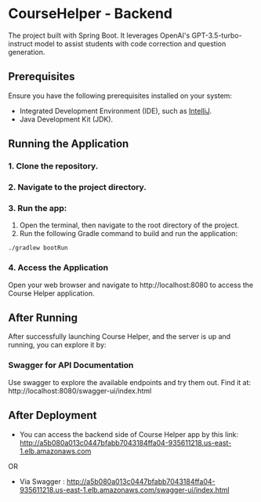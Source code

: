 # CourseHelper - Backend

The project built with Spring Boot. It leverages OpenAI's GPT-3.5-turbo-instruct model to assist students with code correction and question generation.

## Prerequisites

Ensure you have the following prerequisites installed on your system:

- Integrated Development Environment (IDE), such as [IntelliJ](https://www.jetbrains.com/idea/download/?source=google&medium=cpc&campaign=EMEA_en_TR_IDEA_Branded&term=intellij&content=619479151433&gclid=CjwKCAiApuCrBhAuEiwA8VJ6JlQbcnH8jIklp-ZEi2X74TRKNA-Jz5cWjWwumwTgZQaHw7auozMrEhoCINEQAvD_BwE&section=windows).
- Java Development Kit (JDK).

## Running the Application

### 1. Clone the repository.
### 2. Navigate to the project directory.
### 3. Run the app:

1. Open the terminal, then navigate to the root directory of the project.
2. Run the following Gradle command to build and run the application:

```
./gradlew bootRun
```
### 4. Access the Application
Open your web browser and navigate to http://localhost:8080 to access the Course Helper application.

## After Running
After successfully launching Course Helper, and the server is up and running, you can explore it by:

### Swagger for API Documentation

Use swagger to explore the available endpoints and try them out. Find it at:
http://localhost:8080/swagger-ui/index.html

## After Deployment

- You can access the backend side of Course Helper app by this link:
  http://a5b080a013c0447bfabb7043184ffa04-935611218.us-east-1.elb.amazonaws.com

OR

- Via Swagger : http://a5b080a013c0447bfabb7043184ffa04-935611218.us-east-1.elb.amazonaws.com/swagger-ui/index.html